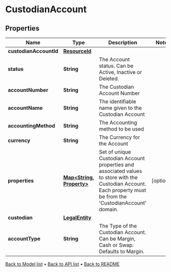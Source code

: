

# CustodianAccount


## Properties

| Name | Type | Description | Notes |
|------------ | ------------- | ------------- | -------------|
|**custodianAccountId** | [**ResourceId**](ResourceId.md) |  |  |
|**status** | **String** | The Account status. Can be Active, Inactive or Deleted. |  |
|**accountNumber** | **String** | The Custodian Account Number |  |
|**accountName** | **String** | The identifiable name given to the Custodian Account |  |
|**accountingMethod** | **String** | The Accounting method to be used |  |
|**currency** | **String** | The Currency for the Account |  |
|**properties** | [**Map&lt;String, Property&gt;**](Property.md) | Set of unique Custodian Account properties and associated values to store with the Custodian Account. Each property must be from the &#39;CustodianAccount&#39; domain. |  [optional] |
|**custodian** | [**LegalEntity**](LegalEntity.md) |  |  |
|**accountType** | **String** | The Type of the Custodian Account. Can be Margin, Cash or Swap. Defaults to Margin. |  |



[Back to Model list](../README.md#documentation-for-models) &#8226; [Back to API list](../README.md#documentation-for-api-endpoints) &#8226; [Back to README](../README.md)


